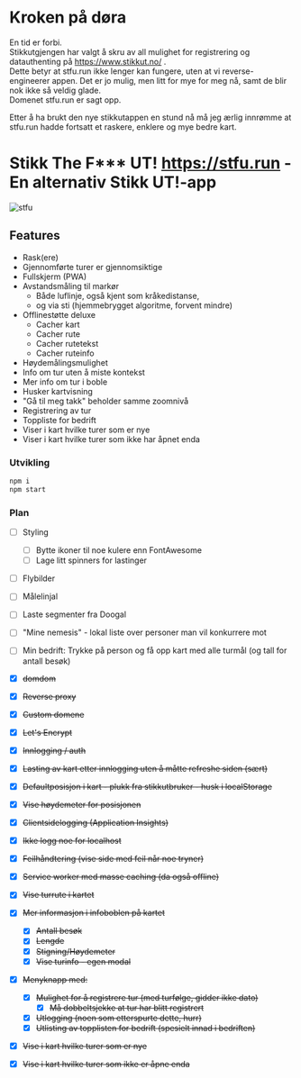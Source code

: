 # Kroken på døra

En tid er forbi.   
Stikkutgjengen har valgt å skru av all mulighet for registrering og datauthenting på https://www.stikkut.no/ .  
Dette betyr at stfu.run ikke lenger kan fungere, uten at vi reverse-engineerer appen. Det er jo mulig, men litt for mye for meg nå, samt de blir nok ikke så veldig glade.  
Domenet stfu.run er sagt opp.

Etter å ha brukt den nye stikkutappen en stund nå må jeg ærlig innrømme at stfu.run hadde fortsatt et raskere, enklere og mye bedre kart.


# Stikk The F*** UT! https://stfu.run  - En alternativ Stikk UT!-app
![stfu](https://i.imgur.com/cwE4Eyv.png)

## Features

  - Rask(ere)
  - Gjennomførte turer er gjennomsiktige
  - Fullskjerm (PWA)
  - Avstandsmåling til markør
    - Både luflinje, også kjent som kråkedistanse,
    - og via sti (hjemmebrygget algoritme, forvent mindre)
  - Offlinestøtte deluxe
    - Cacher kart
    - Cacher rute
    - Cacher rutetekst
    - Cacher ruteinfo
  - Høydemålingsmulighet
  - Info om tur uten å miste kontekst
  - Mer info om tur i boble
  - Husker kartvisning
  - "Gå til meg takk" beholder samme zoomnivå
  - Registrering av tur
  - Toppliste for bedrift
  - Viser i kart hvilke turer som er nye
  - Viser i kart hvilke turer som ikke har åpnet enda

### Utvikling

```Bash
npm i
npm start
```

### Plan

  - [ ] Styling
    - [ ] Bytte ikoner til noe kulere enn FontAwesome
    - [ ] Lage litt spinners for lastinger
  - [ ] Flybilder
  - [ ] Målelinjal
  - [ ] Laste segmenter fra Doogal
  - [ ] "Mine nemesis" - lokal liste over personer man vil konkurrere mot
  - [ ] Min bedrift: Trykke på person og få opp kart med alle turmål (og tall for antall besøk)
  - [x] ~~domdom~~
  - [x] ~~Reverse proxy~~
  - [x] ~~Custom domene~~
  - [x] ~~Let's Encrypt~~
  - [x] ~~Innlogging / auth~~
  - [x] ~~Lasting av kart etter innlogging uten å måtte refreshe siden (sært)~~
  - [x] ~~Defaultposisjon i kart - plukk fra stikkutbruker - husk i localStorage~~
  - [x] ~~Vise høydemeter for posisjonen~~
  - [x] ~~Clientsidelogging (Application Insights)~~
   - [x] ~~Ikke logg noe for localhost~~
   - [x] ~~Feilhåndtering (vise side med feil når noe tryner)~~
  - [x] ~~Service worker med masse caching (da også offline)~~
  - [x] ~~Vise turrute i kartet~~
  - [x] ~~Mer informasjon i infoboblen på kartet~~
    - [x] ~~Antall besøk~~
    - [x] ~~Lengde~~
    - [x] ~~Stigning/Høydemeter~~
    - [x] ~~Vise turinfo - egen modal~~
  - [x] ~~Menyknapp med:~~
    - [x] ~~Mulighet for å registrere tur (med turfølge, gidder ikke dato)~~
      - [x] ~~Må dobbeltsjekke at tur har blitt registrert~~
    - [x] ~~Utlogging (noen som etterspurte dette, hurr)~~
    - [x] ~~Utlisting av topplisten for bedrift (spesielt innad i bedriften)~~
  - [x] ~~Vise i kart hvilke turer som er nye~~
  - [x] ~~Vise i kart hvilke turer som ikke er åpne enda~~


